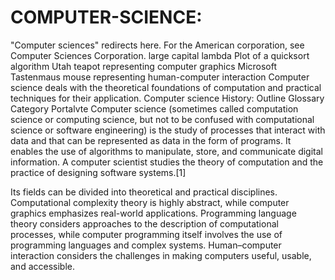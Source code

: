 # COMPUTER-SCIENCE:
"Computer sciences" redirects here. For the American corporation, see Computer Sciences Corporation.
large capital lambda	Plot of a quicksort algorithm
Utah teapot representing computer graphics	Microsoft Tastenmaus mouse representing human-computer interaction
Computer science deals with the theoretical foundations of computation and practical techniques for their application.
Computer science History:
Outline Glossary
Category Portalvte
Computer science (sometimes called computation science or computing science, but not to be confused with computational science or software engineering) is the study of processes that interact with data and that can be represented as data in the form of programs. It enables the use of algorithms to manipulate, store, and communicate digital information. A computer scientist studies the theory of computation and the practice of designing software systems.[1]

Its fields can be divided into theoretical and practical disciplines. Computational complexity theory is highly abstract, while computer graphics emphasizes real-world applications. 
Programming language theory considers approaches to the description of computational processes, while computer programming itself involves the use of programming languages and complex systems. 
Human–computer interaction considers the challenges in making computers useful, usable, and accessible.
